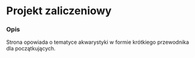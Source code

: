 <h1>Projekt zaliczeniowy</h1>

<h3>Opis</h3>
<p>Strona opowiada o tematyce akwarystyki w formie krótkiego przewodnika dla początkujących.</p>
